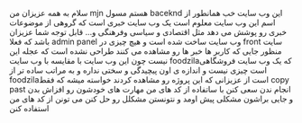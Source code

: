 سلام به همه عزیزان من mjn هستم مسول baceknd این وب سایت 
خب همانطور از اسم این وب سایت معلوم است یک وب سایت خبری است  که گروهی از موضوعات خبری رو پوشش می دهد  مثل اقتصادی و سیاسی وفرهنگی و...
قابل توجه شما عزیزان باشد که فعلا admin panel وب سایت ساخت شده است و هیچ چیزی در front سایت منظور جایی که کاربر ها خبر ها رو مشاهده می کنند طراحی نشده است
که عجله این نیست چون این وب سایت با مقایسه با وب سایت foodzilaکه یک وب سایت فروشگاهی است چیزی نیست و اندازه ی اون پیچیدگی و سختی  نداره و به مراتب ساده تر از foodzilaاست 
از عزیزانی که این پروژه رو مشاهده کردند خواسته میشه که فقط  copy past انجام ندن سعی  کنن با ساتفاده از کد های من مهارت های خودشون رو افزاش بدن و جایی براشون مشکلی پیش اومد و نتونستن مشکلل رو حل کنن 
می تونن از کد های من استفاده کنن
